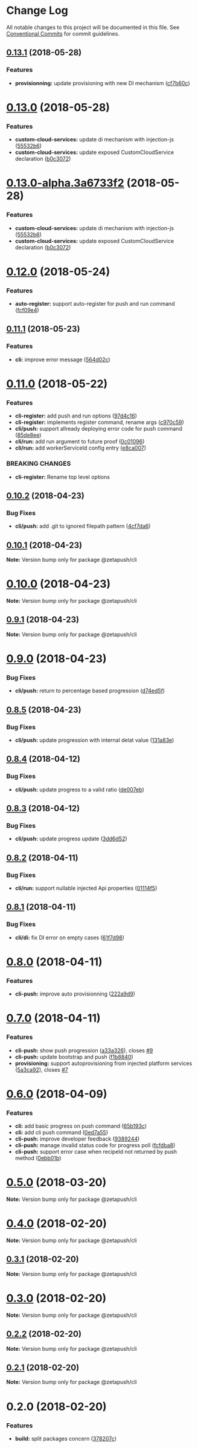 # Change Log

All notable changes to this project will be documented in this file.
See [Conventional Commits](https://conventionalcommits.org) for commit guidelines.

<a name="0.13.1"></a>
## [0.13.1](https://github.com/zetapush/zetapush/compare/v0.13.0...v0.13.1) (2018-05-28)


### Features

* **provisionning:** update provisioning with new DI mechanism ([cf7b60c](https://github.com/zetapush/zetapush/commit/cf7b60c))




<a name="0.13.0"></a>
# [0.13.0](https://github.com/zetapush/zetapush/compare/v0.12.0...v0.13.0) (2018-05-28)


### Features

* **custom-cloud-services:** update di mechanism with injection-js ([55532b6](https://github.com/zetapush/zetapush/commit/55532b6))
* **custom-cloud-services:** update exposed CustomCloudService declaration ([b0c3072](https://github.com/zetapush/zetapush/commit/b0c3072))




<a name="0.13.0-alpha.3a6733f2"></a>
# [0.13.0-alpha.3a6733f2](https://github.com/zetapush/zetapush/compare/v0.12.0...v0.13.0-alpha.3a6733f2) (2018-05-28)


### Features

* **custom-cloud-services:** update di mechanism with injection-js ([55532b6](https://github.com/zetapush/zetapush/commit/55532b6))
* **custom-cloud-services:** update exposed CustomCloudService declaration ([b0c3072](https://github.com/zetapush/zetapush/commit/b0c3072))




<a name="0.12.0"></a>
# [0.12.0](https://github.com/zetapush/zetapush/compare/v0.11.1...v0.12.0) (2018-05-24)


### Features

* **auto-register:** support auto-register for push and run command ([fcf09e4](https://github.com/zetapush/zetapush/commit/fcf09e4))




<a name="0.11.1"></a>
## [0.11.1](https://github.com/zetapush/zetapush/compare/v0.11.0...v0.11.1) (2018-05-23)


### Features

* **cli:** improve error message ([564d02c](https://github.com/zetapush/zetapush/commit/564d02c))




<a name="0.11.0"></a>
# [0.11.0](https://github.com/zetapush/zetapush/compare/v0.10.2...v0.11.0) (2018-05-22)


### Features

* **cli-register:** add push and run options ([97d4c16](https://github.com/zetapush/zetapush/commit/97d4c16))
* **cli-register:** implements register command, rename args ([c970c59](https://github.com/zetapush/zetapush/commit/c970c59))
* **cli/push:** support allready deploying error code for push command ([85de8ee](https://github.com/zetapush/zetapush/commit/85de8ee))
* **cli/run:** add run <type> argument to future proof ([0c01096](https://github.com/zetapush/zetapush/commit/0c01096))
* **cli/run:** add workerServiceId config entry ([e8ca007](https://github.com/zetapush/zetapush/commit/e8ca007))


### BREAKING CHANGES

* **cli-register:** Rename top level options




<a name="0.10.2"></a>
## [0.10.2](https://github.com/zetapush/zetapush/compare/v0.10.1...v0.10.2) (2018-04-23)


### Bug Fixes

* **cli/push:** add .git to ignored filepath pattern ([4cf7da6](https://github.com/zetapush/zetapush/commit/4cf7da6))




<a name="0.10.1"></a>
## [0.10.1](https://github.com/zetapush/zetapush/compare/v0.10.0...v0.10.1) (2018-04-23)




**Note:** Version bump only for package @zetapush/cli

<a name="0.10.0"></a>
# [0.10.0](https://github.com/zetapush/zetapush/compare/v0.9.1...v0.10.0) (2018-04-23)




**Note:** Version bump only for package @zetapush/cli

<a name="0.9.1"></a>
## [0.9.1](https://github.com/zetapush/zetapush/compare/v0.9.0...v0.9.1) (2018-04-23)




**Note:** Version bump only for package @zetapush/cli

<a name="0.9.0"></a>
# [0.9.0](https://github.com/zetapush/zetapush/compare/v0.8.5...v0.9.0) (2018-04-23)


### Bug Fixes

* **cli/push:** return to percentage based progression ([d74ed5f](https://github.com/zetapush/zetapush/commit/d74ed5f))




<a name="0.8.5"></a>
## [0.8.5](https://github.com/zetapush/zetapush/compare/v0.8.4...v0.8.5) (2018-04-23)


### Bug Fixes

* **cli/push:** update progression with internal delat value ([131a83e](https://github.com/zetapush/zetapush/commit/131a83e))




<a name="0.8.4"></a>
## [0.8.4](https://github.com/zetapush/zetapush/compare/v0.8.3...v0.8.4) (2018-04-12)


### Bug Fixes

* **cli/push:** update progress to a valid ratio ([de007eb](https://github.com/zetapush/zetapush/commit/de007eb))




<a name="0.8.3"></a>
## [0.8.3](https://github.com/zetapush/zetapush/compare/v0.8.2...v0.8.3) (2018-04-12)


### Bug Fixes

* **cli/push:** update progress update ([3dd6d52](https://github.com/zetapush/zetapush/commit/3dd6d52))




<a name="0.8.2"></a>
## [0.8.2](https://github.com/zetapush/zetapush/compare/v0.8.1...v0.8.2) (2018-04-11)


### Bug Fixes

* **cli/run:** support nullable injected Api properties ([01114f5](https://github.com/zetapush/zetapush/commit/01114f5))




<a name="0.8.1"></a>
## [0.8.1](https://github.com/zetapush/zetapush/compare/v0.8.0...v0.8.1) (2018-04-11)


### Bug Fixes

* **cli/di:** fix DI error on empty cases ([61f7d98](https://github.com/zetapush/zetapush/commit/61f7d98))




<a name="0.8.0"></a>
# [0.8.0](https://github.com/zetapush/zetapush/compare/v0.7.0...v0.8.0) (2018-04-11)


### Features

* **cli-push:** improve auto provisionning ([222a9d9](https://github.com/zetapush/zetapush/commit/222a9d9))




<a name="0.7.0"></a>
# [0.7.0](https://github.com/zetapush/zetapush/compare/v0.6.0...v0.7.0) (2018-04-11)


### Features

* **cli-push:** show push progression ([a33a326](https://github.com/zetapush/zetapush/commit/a33a326)), closes [#9](https://github.com/zetapush/zetapush/issues/9)
* **cli-push:** update bootstrap and push ([f1b8840](https://github.com/zetapush/zetapush/commit/f1b8840))
* **provisioning:** support autoprovisioning from injected platform services ([5a3ca92](https://github.com/zetapush/zetapush/commit/5a3ca92)), closes [#7](https://github.com/zetapush/zetapush/issues/7)




<a name="0.6.0"></a>
# [0.6.0](https://github.com/zetapush/zetapush/compare/v0.5.0...v0.6.0) (2018-04-09)


### Features

* **cli:** add basic progress on push command ([65b193c](https://github.com/zetapush/zetapush/commit/65b193c))
* **cli:** add cli push command ([0ed7a55](https://github.com/zetapush/zetapush/commit/0ed7a55))
* **cli-push:** improve developer feedback ([9389244](https://github.com/zetapush/zetapush/commit/9389244))
* **cli-push:** manage invalid status code for progress poll ([fcfdba8](https://github.com/zetapush/zetapush/commit/fcfdba8))
* **cli-push:** support error case when recipeId not returned by push method ([0ebb01b](https://github.com/zetapush/zetapush/commit/0ebb01b))




<a name="0.5.0"></a>
# [0.5.0](https://github.com/zetapush/zetapush/compare/v0.4.0...v0.5.0) (2018-03-20)




**Note:** Version bump only for package @zetapush/cli

<a name="0.4.0"></a>
# [0.4.0](https://github.com/zetapush/zetapush/compare/v0.3.1...v0.4.0) (2018-02-20)




**Note:** Version bump only for package @zetapush/cli

<a name="0.3.1"></a>
## [0.3.1](https://github.com/zetapush/zetapush/compare/v0.3.0...v0.3.1) (2018-02-20)




**Note:** Version bump only for package @zetapush/cli

<a name="0.3.0"></a>
# [0.3.0](https://github.com/zetapush/zetapush/compare/v0.2.2...v0.3.0) (2018-02-20)




**Note:** Version bump only for package @zetapush/cli

<a name="0.2.2"></a>
## [0.2.2](https://github.com/zetapush/zetapush/compare/v0.2.1...v0.2.2) (2018-02-20)




**Note:** Version bump only for package @zetapush/cli

<a name="0.2.1"></a>
## [0.2.1](https://github.com/zetapush/zetapush/compare/v0.2.0...v0.2.1) (2018-02-20)




**Note:** Version bump only for package @zetapush/cli

<a name="0.2.0"></a>
# 0.2.0 (2018-02-20)


### Features

* **build:** split packages concern ([378207c](https://github.com/zetapush/zetapush/commit/378207c))
